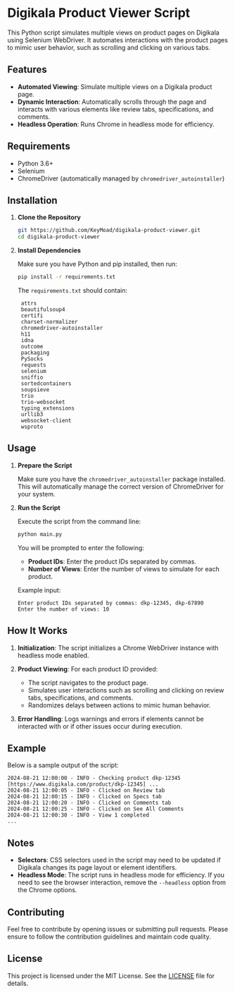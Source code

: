 # Digikala Product Viewer Script

This Python script simulates multiple views on product pages on Digikala using Selenium WebDriver. It automates interactions with the product pages to mimic user behavior, such as scrolling and clicking on various tabs.

## Features

- **Automated Viewing**: Simulate multiple views on a Digikala product page.
- **Dynamic Interaction**: Automatically scrolls through the page and interacts with various elements like review tabs, specifications, and comments.
- **Headless Operation**: Runs Chrome in headless mode for efficiency.

## Requirements

- Python 3.6+
- Selenium
- ChromeDriver (automatically managed by `chromedriver_autoinstaller`)

## Installation

1. **Clone the Repository**

   ```bash
   git https://github.com/KeyMoad/digikala-product-viewer.git
   cd digikala-product-viewer
   ```

2. **Install Dependencies**

   Make sure you have Python and pip installed, then run:

   ```bash
   pip install -r requirements.txt
   ```

   The `requirements.txt` should contain:

   ```
    attrs
    beautifulsoup4
    certifi
    charset-normalizer
    chromedriver-autoinstaller
    h11
    idna
    outcome
    packaging
    PySocks
    requests
    selenium
    sniffio
    sortedcontainers
    soupsieve
    trio
    trio-websocket
    typing_extensions
    urllib3
    websocket-client
    wsproto
   ```

## Usage

1. **Prepare the Script**

   Make sure you have the `chromedriver_autoinstaller` package installed. This will automatically manage the correct version of ChromeDriver for your system.

2. **Run the Script**

   Execute the script from the command line:

   ```bash
   python main.py
   ```

   You will be prompted to enter the following:

   - **Product IDs**: Enter the product IDs separated by commas.
   - **Number of Views**: Enter the number of views to simulate for each product.

   Example input:

   ```
   Enter product IDs separated by commas: dkp-12345, dkp-67890
   Enter the number of views: 10
   ```

## How It Works

1. **Initialization**: The script initializes a Chrome WebDriver instance with headless mode enabled.

2. **Product Viewing**: For each product ID provided:
   - The script navigates to the product page.
   - Simulates user interactions such as scrolling and clicking on review tabs, specifications, and comments.
   - Randomizes delays between actions to mimic human behavior.

3. **Error Handling**: Logs warnings and errors if elements cannot be interacted with or if other issues occur during execution.

## Example

Below is a sample output of the script:

```
2024-08-21 12:00:00 - INFO - Checking product dkp-12345 [https://www.digikala.com/product/dkp-12345] ...
2024-08-21 12:00:05 - INFO - Clicked on Review tab
2024-08-21 12:00:15 - INFO - Clicked on Specs tab
2024-08-21 12:00:20 - INFO - Clicked on Comments tab
2024-08-21 12:00:25 - INFO - Clicked on See All Comments
2024-08-21 12:00:30 - INFO - View 1 completed
...
```

## Notes

- **Selectors**: CSS selectors used in the script may need to be updated if Digikala changes its page layout or element identifiers.
- **Headless Mode**: The script runs in headless mode for efficiency. If you need to see the browser interaction, remove the `--headless` option from the Chrome options.

## Contributing

Feel free to contribute by opening issues or submitting pull requests. Please ensure to follow the contribution guidelines and maintain code quality.

## License

This project is licensed under the MIT License. See the [LICENSE](LICENSE) file for details.
